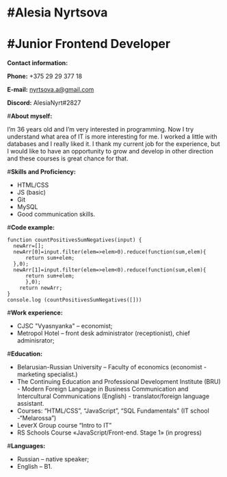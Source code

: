 #Alesia Nyrtsova
================

#Junior Frontend Developer
=========================


**Contact information:**


**Phone:** +375 29 29 377 18


**E-mail:** nyrtsova.a@gmail.com


**Discord:** AlesiaNyrt#2827


#**About myself:**


I’m 36 years old and I’m very interested in programming. Now I try understand what area of IT is more interesting for me. I worked a little with databases and I really liked it. I thank my current job for the experience, but I would like to have an opportunity to grow and develop in other direction and these courses is great chance for that.


#**Skills and Proficiency:**


*	HTML/CSS
*	JS (basic)
*	Git
*	MySQL
*	Good communication skills.


#**Code example:**
```
function countPositivesSumNegatives(input) {
  newArr=[];
  newArr[0]=input.filter(elem=>elem>0).reduce(function(sum,elem){
      return sum+elem;
  },0);
  newArr[1]=input.filter(elem=>elem<0).reduce(function(sum,elem){
      return sum+elem;
      },0);
    return newArr;
}
console.log (countPositivesSumNegatives([]))
```

#**Work experience:**


*	CJSC "Vyasnyanka" – economist;
*	Metropol Hotel – front desk administrator (receptionist), chief adminisrator;


#**Education:**


*	Belarusian-Russian University – Faculty of economics (economist - marketing specialist.)
*	The Continuing Education and Professional Development Institute (BRU) - Modern Foreign Language in Business Communication and Intercultural Communications (English) - translator/foreign language assistant.
*	Courses: “HTML/CSS”, “JavaScript”, “SQL Fundamentals” (IT school -“Melarossa”)
*	LeverX Group course “Intro to IT” 
*	RS Schools Course «JavaScript/Front-end. Stage 1» (in progress)


#**Languages:**


*	Russian – native speaker;
*	English – B1.

